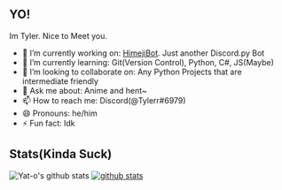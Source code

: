 ## YO!
Im Tyler. Nice to Meet you.

- 🔭 I’m currently working on: [HimejiBot](https://github.com/Yat-o/HimejiBot). Just another Discord.py Bot
- 🌱 I’m currently learning: Git(Version Control), Python, C#, JS(Maybe)
- 👯 I’m looking to collaborate on: Any Python Projects that are intermediate friendly
- 💬 Ask me about: Anime and hent~
- 📫 How to reach me: Discord(@Tylerr#6979)
- 😄 Pronouns: he/him
- ⚡ Fun fact: Idk


## Stats(Kinda Suck)
![Yat-o's github stats](https://github-readme-stats.vercel.app/api?username=Yat-o&show_icons=true&theme=radical)
[![github stats](https://github-readme-stats.vercel.app/api/top-langs?username=Yat-o&count_private=true&show_icons=true&theme=radical)](https://github.com/Yat-o)
